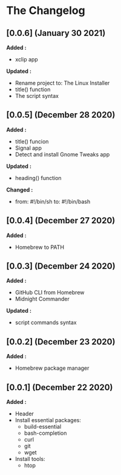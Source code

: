 # The Changelog

## [0.0.6] (January 30 2021)

**Added :**
- xclip app

**Updated :**
- Rename project to: The Linux Installer
- title() function
- The script syntax

## [0.0.5] (December 28 2020)

**Added :**

- title() funcion
- Signal app
- Detect and install Gnome Tweaks app

**Updated :**

- heading() function

**Changed :**

- from: #!/bin/sh to: #!/bin/bash


## [0.0.4] (December 27 2020)

**Added :**

- Homebrew to PATH


## [0.0.3] (December 24 2020)

**Added :**

- GitHub CLI from Homebrew
- Midnight Commander

**Updated :**

- script commands syntax


## [0.0.2] (December 23 2020)

**Added :**

- Homebrew package manager


## [0.0.1] (December 22 2020)

**Added :**

- Header
- Install essential packages:
  - build-essential
  - bash-completion
  - curl
  - git
  - wget
- Install tools:
  - htop

